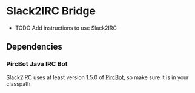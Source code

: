# Slack2IRC Bridge

* TODO Add instructions to use Slack2IRC

## Dependencies

### PircBot Java IRC Bot

Slack2IRC uses at least version 1.5.0 of [PircBot](http://www.jibble.org/pircbot.php), so make sure it is in your classpath.
